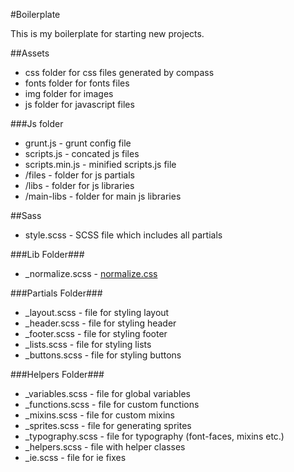 #Boilerplate

This is my boilerplate for starting new projects.

##Assets
 * css folder for css files generated by compass
 * fonts folder for fonts files
 * img folder for images
 * js folder for javascript files

###Js folder
 * grunt.js - grunt config file
 * scripts.js - concated js files
 * scripts.min.js - minified scripts.js file
 * /files - folder for js partials
 * /libs - folder for js libraries
 * /main-libs - folder for main js libraries

##Sass
 * style.scss - SCSS file which includes all partials

###Lib Folder###
 * _normalize.scss - [normalize.css](https://github.com/necolas/normalize.css)

###Partials Folder###
 * _layout.scss - file for styling layout
 * _header.scss - file for styling header
 * _footer.scss - file for styling footer
 * _lists.scss - file for styling lists
 * _buttons.scss - file for styling buttons

###Helpers Folder###
 * _variables.scss - file for global variables
 * _functions.scss - file for custom functions
 * _mixins.scss - file for custom mixins
 * _sprites.scss - file for generating sprites
 * _typography.scss - file for typography (font-faces, mixins etc.)
 * _helpers.scss - file with helper classes
 * _ie.scss - file for ie fixes